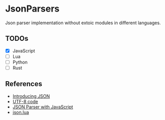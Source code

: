 # JsonParsers

Json parser implementation without extoic modules in different languages.

## TODOs

- [x] JavaScript
- [ ] Lua
- [ ] Python
- [ ] Rust

## References

- [Introducing JSON](https://www.json.org/json-en.html)
- [UTF-8 code](https://www.charset.org/utf-8)
- [JSON Parser with JavaScript](https://lihautan.com/json-parser-with-javascript/)
- [json.lua](https://github.com/rxi/json.lua)

